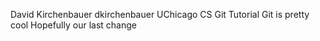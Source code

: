 David Kirchenbauer dkirchenbauer
UChicago CS Git Tutorial
Git is pretty cool
Hopefully our last change
